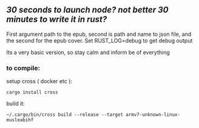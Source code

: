 ## *30 seconds to launch node? not better 30 minutes to write it in rust?*

First argument path to the epub, second is path and name to json file, and the second for the epub cover. Set RUST_LOG=debug to get debug output

Its a very basic version, so stay calm and inform be of everything

### to compile:
setup cross ( docker etc ):
```
cargo install cross
```
build it:
```
~/.cargo/bin/cross build --release --target armv7-unknown-linux-musleabihf
```
